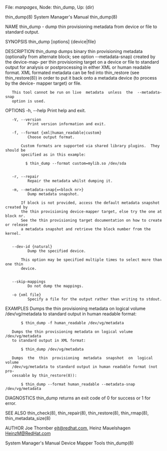 File: *manpages*,  Node: thin_dump,  Up: (dir)

thin_dump(8)                System Manager's Manual               thin_dump(8)



NAME
       thin_dump  -  dump  thin  provisioning  metadata from device or file to
       standard output.

SYNOPSIS
       thin_dump [options] {device|file}

DESCRIPTION
       thin_dump dumps binary  thin  provisioning  metadata  (optionally  from
       alternate block; see option --metadata-snap) created by the device-map‐
       per thin provisioning target on a device or file to standard output for
       analysis or postprocessing in either XML or human readable format.  XML
       formated metadata can be fed into thin_restore (see thin_restore(8)) in
       order  to put it back onto a metadata device (to process by the device-
       mapper target) or file.

       This tool cannot be run on live  metadata  unless  the  --metadata-snap
       option is used.

OPTIONS
       -h, --help
              Print help and exit.

       -V, --version
              Print version information and exit.

       -f, --format {xml|human_readable|custom}
              Choose output format.

           Custom formats are supported via shared library plugins.  They should be
           specified as in this example:

             $ thin_dump --format custom=mylib.so /dev/sda


       -r, --repair
              Repair the metadata whilst dumping it.

       -m, --metadata-snap{=<block nr>}
              Dump metadata snapshot.

           If block is not provided, access the default metadata snapshot created by
           the thin provisioning device-mapper target, else try the one at block nr.
           See the thin provisioning target documentation on how to create or release
           a metadata snapshot and retrieve the block number from the kernel.


       --dev-id {natural}
              Dump the specified device.

           This option may be specified multiple times to select more than one thin
           device.


       --skip-mappings
              Do not dump the mappings.

       -o {xml file}
              Specify a file for the output rather than writing to stdout.

EXAMPLES
       Dumps the thin provisioning metadata on logical volume /dev/vg/metadata
       to standard output in human readable format:

           $ thin_dump -f human_readable /dev/vg/metadata

       Dumps the thin provisioning metadata on logical volume /dev/vg/metadata
       to standard output in XML format:

           $ thin_dump /dev/vg/metadata

       Dumps  the  thin  provisioning  metadata  snapshot  on  logical  volume
       /dev/vg/metadata to standard output in human readable format (not  pro‐
       cessable by thin_restore(8)):

           $ thin_dump --format human_readable --metadata-snap /dev/vg/metadata


DIAGNOSTICS
       thin_dump returns an exit code of 0 for success or 1 for error.

SEE ALSO
       thin_check(8),     thin_repair(8),    thin_restore(8),    thin_rmap(8),
       thin_metadata_size(8)

AUTHOR
       Joe Thornber <ejt@redhat.com>, Heinz Mauelshagen <HeinzM@RedHat.com>



System Manager's Manual       Device Mapper Tools                 thin_dump(8)
